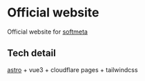 # Official website

Official website for [softmeta](https://softmeta.top)

## Tech detail

[astro](https://astro.build/) + vue3 + cloudflare pages + tailwindcss
